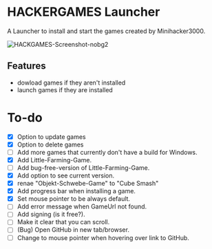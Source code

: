 # HACKERGAMES Launcher

A Launcher to install and start the games created by Minihacker3000.

![HACKGAMES-Screenshot-nobg2](https://github.com/user-attachments/assets/04016300-3a33-4249-b5b9-212f4f448604)

## Features
- dowload games if they aren't installed
- launch games if they are installed

# To-do
- [x] Option to update games
- [x] Option to delete games
- [ ] Add more games that currently don't have a build for Windows.
- [x] Add Little-Farming-Game.
- [ ] Add bug-free-version of Little-Farming-Game.
- [x] Add option to see current version.
- [x] renae "Objekt-Schwebe-Game" to "Cube Smash"
- [x] Add progress bar when installing a game.
- [x] Set mouse pointer to be always default.
- [ ] Add error message when GameUrl not found.
- [ ] Add signing (is it free?).
- [ ] Make it clear that you can scroll.
- [ ] (Bug) Open GitHub in new tab/browser.
- [ ] Change to mouse pointer when hovering over link to GitHub.